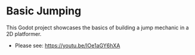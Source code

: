# Basic Jumping

This Godot project showcases the basics of building a jump mechanic in a 2D platformer.

* Please see: https://youtu.be/IOe1aGY6hXA
